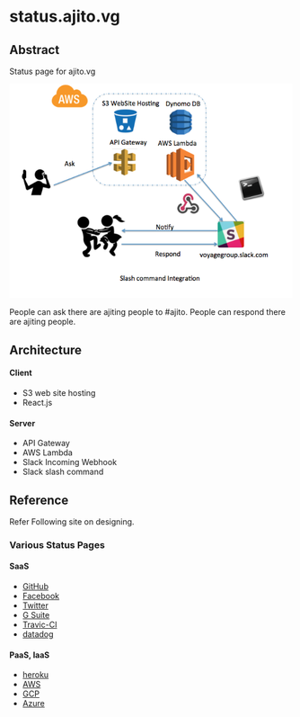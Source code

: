 # status.ajito.vg

## Abstract
Status page for ajito.vg

![](/docs/architecture.png)

People can ask there are ajiting people to #ajito.
People can respond there are ajiting people.

## Architecture

#### Client
- S3 web site hosting
- React.js

#### Server
- API Gateway
- AWS Lambda
- Slack Incoming Webhook
- Slack slash command


## Reference

Refer Following site on designing.

### Various Status Pages
#### SaaS
- [GitHub](https://status.github.com/)
- [Facebook](https://developers.facebook.com/status/)
- [Twitter](https://dev.twitter.com/overview/status)
- [G Suite](http://www.google.co.jp/appsstatus#hl=ja&v=status)
- [Travic-CI](https://www.traviscistatus.com/)
- [datadog](https://status.datadoghq.com/)

#### PaaS, IaaS
- [heroku](https://status.heroku.com/)
- [AWS](https://status.aws.amazon.com/)
- [GCP](https://status.cloud.google.com/)
- [Azure](https://azure.microsoft.com/ja-jp/status/)
